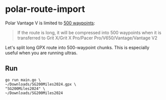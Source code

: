 # polar-route-import

Polar Vantage V is limited to [500 waypoints](https://support.polar.com/sg-en/how-to-import-route):

> If the route is long, it will be compressed into 500 waypoints when it is transferred to Grit X/Grit X Pro/Pacer Pro/V650/Vantage/Vantage V2

Let's split long GPX route into 500-waypoint chunks. This is especially useful when you are running ultras.

## Run

```
go run main.go \
~/Downloads/SG200Miles2024.gpx \
"SG200Miles2024" \
~/Downloads/SG200Miles2024 
```